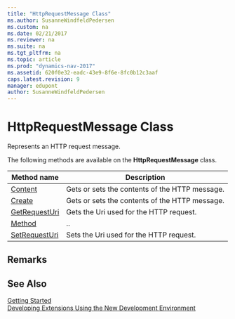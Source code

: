 ```yaml
---
title: "HttpRequestMessage Class"
ms.author: SusanneWindfeldPedersen
ms.custom: na
ms.date: 02/21/2017
ms.reviewer: na
ms.suite: na
ms.tgt_pltfrm: na
ms.topic: article
ms.prod: "dynamics-nav-2017"
ms.assetid: 620f0e32-eadc-43e9-8f6e-8fc0b12c3aaf
caps.latest.revision: 9
manager: edupont
author: SusanneWindfeldPedersen
---
```


# HttpRequestMessage Class

Represents an HTTP request message.

The following methods are available on the **HttpRequestMessage** class.

|Method name|Description|
|-----------|-----------|
|[Content](httprequestmessage-content-method.md)|Gets or sets the contents of the HTTP message.|
|[Create](httprequestmessage-create-method.md)|Gets or sets the contents of the HTTP message.|
|[GetRequestUri](httprequestmessage-getrequesturi-method.md)|Gets the Uri used for the HTTP request.|
|[Method](httprequestmessage-method-method.md)|..|
|[SetRequestUri](httprequestmessage-setrequesturi-method.md)|Sets the Uri used for the HTTP request.|


## Remarks

## See Also
[Getting Started](newdev-get-started.md)  
[Developing Extensions Using the New Development Environment](newdev-dev-overview.md)

